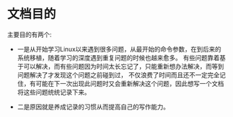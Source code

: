 # 文档目的
主要目的有两个:
* 一是从开始学习Linux以来遇到很多问题，从最开始的命令参数，在到后来的系统移植，随着学习的深度遇到重复问题的时候也越来愈多。
有些问题靠着基于可以解决，而有些问题因为时间太长忘记了，只能重新想办法解决，而等到问题解决了才发现这个问题之前碰到过，
不仅浪费了时间而且还不一定完全记住，有可能在下一次出现此问题时又会重新解决这个问题，因此想写一个文档将这些问题统统记录下来。

* 二是原因就是养成记录的习惯从而提高自己的写作能力。